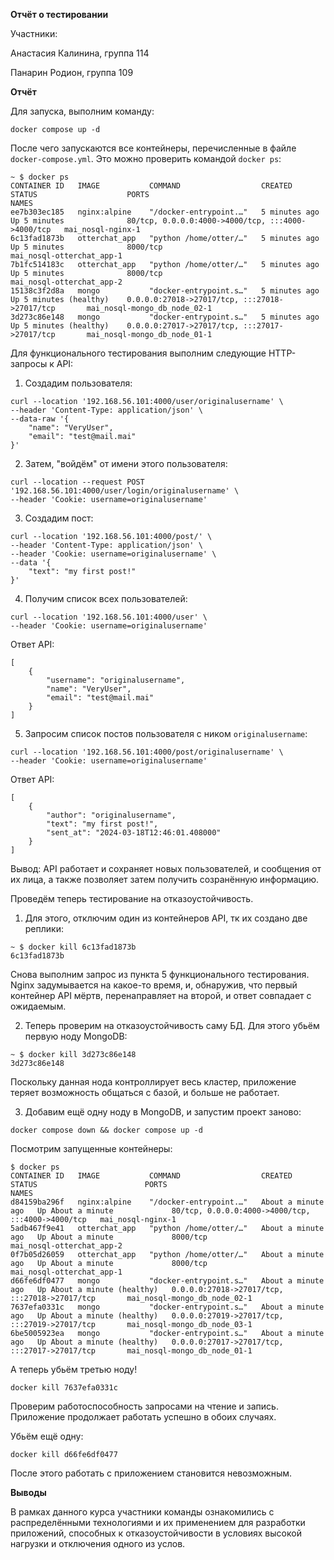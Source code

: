 **Отчёт о тестировании**

Участники:

Анастасия Калинина, группа 114

Панарин Родион, группа 109

**Отчёт**

Для запуска, выполним команду:

```docker compose up -d```

После чего запускаются все контейнеры, перечисленные в файле `docker-compose.yml`. Это можно проверить командой `docker ps`:

```
~ $ docker ps
CONTAINER ID   IMAGE           COMMAND                  CREATED         STATUS                    PORTS                                               NAMES
ee7b303ec185   nginx:alpine    "/docker-entrypoint.…"   5 minutes ago   Up 5 minutes              80/tcp, 0.0.0.0:4000->4000/tcp, :::4000->4000/tcp   mai_nosql-nginx-1
6c13fad1873b   otterchat_app   "python /home/otter/…"   5 minutes ago   Up 5 minutes              8000/tcp                                            mai_nosql-otterchat_app-1
7b1fc514183c   otterchat_app   "python /home/otter/…"   5 minutes ago   Up 5 minutes              8000/tcp                                            mai_nosql-otterchat_app-2
15138c3f2d8a   mongo           "docker-entrypoint.s…"   5 minutes ago   Up 5 minutes (healthy)    0.0.0.0:27018->27017/tcp, :::27018->27017/tcp       mai_nosql-mongo_db_node_02-1
3d273c86e148   mongo           "docker-entrypoint.s…"   5 minutes ago   Up 5 minutes (healthy)    0.0.0.0:27017->27017/tcp, :::27017->27017/tcp       mai_nosql-mongo_db_node_01-1
```

Для функционального тестирования выполним следующие HTTP-запросы к API:
1. Создадим пользователя:
```
curl --location '192.168.56.101:4000/user/originalusername' \
--header 'Content-Type: application/json' \
--data-raw '{
    "name": "VeryUser",
    "email": "test@mail.mai"
}'
```
2. Затем, "войдём" от имени этого пользователя:
```
curl --location --request POST '192.168.56.101:4000/user/login/originalusername' \
--header 'Cookie: username=originalusername'
```
3. Создадим пост:
```
curl --location '192.168.56.101:4000/post/' \
--header 'Content-Type: application/json' \
--header 'Cookie: username=originalusername' \
--data '{
    "text": "my first post!"
}'
```
4. Получим список всех пользователей:
```
curl --location '192.168.56.101:4000/user' \
--header 'Cookie: username=originalusername'
```
Ответ API:
```
[
    {
        "username": "originalusername",
        "name": "VeryUser",
        "email": "test@mail.mai"
    }
]
```
5. Запросим список постов пользователя с ником `originalusername`:
```
curl --location '192.168.56.101:4000/post/originalusername' \
--header 'Cookie: username=originalusername'
```
Ответ API:
```
[
    {
        "author": "originalusername",
        "text": "my first post!",
        "sent_at": "2024-03-18T12:46:01.408000"
    }
]
```

Вывод: API работает и сохраняет новых пользователей, и сообщения от их лица, а также позволяет затем получить созранённую информацию. 

Проведём теперь тестирование на отказоустойчивость.

1. Для этого, отключим один из контейнеров API, тк их создано две реплики:

```
~ $ docker kill 6c13fad1873b
6c13fad1873b
```
Снова выполним запрос из пункта 5 функционального тестирования. Nginx задумывается на какое-то время, и, обнаружив, что первый контейнер API мёртв, перенаправляет на второй, и ответ совпадает с ожидаемым. 

2. Теперь проверим на отказоустойчивость саму БД. Для этого убьём первую ноду MongoDB:
```
~ $ docker kill 3d273c86e148
3d273c86e148
```
Поскольку данная нода контроллирует весь кластер, приложение теряет возможность общаться с базой, и больше не работает.

3. Добавим ещё одну ноду в MongoDB, и запустим проект заново:
```
docker compose down && docker compose up -d
```  
Посмотрим запущенные контейнеры:
```
$ docker ps
CONTAINER ID   IMAGE           COMMAND                  CREATED              STATUS                        PORTS                                               NAMES
d84159ba296f   nginx:alpine    "/docker-entrypoint.…"   About a minute ago   Up About a minute             80/tcp, 0.0.0.0:4000->4000/tcp, :::4000->4000/tcp   mai_nosql-nginx-1
5adb467f9e41   otterchat_app   "python /home/otter/…"   About a minute ago   Up About a minute             8000/tcp                                            mai_nosql-otterchat_app-2
0f7b05d26059   otterchat_app   "python /home/otter/…"   About a minute ago   Up About a minute             8000/tcp                                            mai_nosql-otterchat_app-1
d66fe6df0477   mongo           "docker-entrypoint.s…"   About a minute ago   Up About a minute (healthy)   0.0.0.0:27018->27017/tcp, :::27018->27017/tcp       mai_nosql-mongo_db_node_02-1
7637efa0331c   mongo           "docker-entrypoint.s…"   About a minute ago   Up About a minute (healthy)   0.0.0.0:27019->27017/tcp, :::27019->27017/tcp       mai_nosql-mongo_db_node_03-1
6be5005923ea   mongo           "docker-entrypoint.s…"   About a minute ago   Up About a minute (healthy)   0.0.0.0:27017->27017/tcp, :::27017->27017/tcp       mai_nosql-mongo_db_node_01-1
```
А теперь убьём третью ноду!
```
docker kill 7637efa0331c
```
Проверим работоспособность запросами на чтение и запись. Приложение продолжает работать успешно в обоих случаях.

Убьём ещё одну:
```
docker kill d66fe6df0477
```
После этого работать с приложением становится невозможным.

**Выводы**

В рамках данного курса участники команды ознакомились с распределёнными технологиями и их применением для разработки приложений, способных к отказоустойчивости в условиях высокой нагрузки и отключения одного из услов.